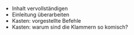 * Inhalt vervollständigen
* Einleitung überarbeiten
* Kasten: vorgestellte Befehle
* Kasten: warum sind die Klammern so komisch?

